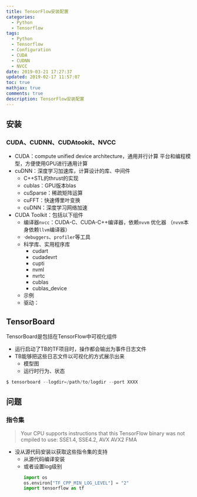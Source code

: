 ```yaml
---
title: TensorFlow安装配置
categories:
  - Python
  - Tensorflow
tags:
  - Python
  - Tensorflow
  - Configuration
  - CUDA
  - CUDNN
  - NVCC
date: 2019-03-21 17:27:37
updated: 2019-02-17 11:57:07
toc: true
mathjax: true
comments: true
description: TensorFlow安装配置
---
```


##	安装

###	CUDA、CUDNN、CUDAtookit、NVCC

-	CUDA：compute unified device architecture，通用并行计算
	平台和编程模型，方便使用GPU进行通用计算
-	cuDNN：深度学习加速库，计算设计的库、中间件
	-	C++STL的thrust的实现
	-	cublas：GPU版本blas
	-	cuSparse：稀疏矩阵运算
	-	cuFFT：快速傅里叶变换
	-	cuDNN：深度学习网络加速
-	CUDA Toolkit：包括以下组件
	-	编译器`nvcc`：CUDA-C、CUDA-C++编译器，依赖`nvvm`
		优化器
		（`nvvm`本身依赖`llvm`编译器）
	-	·`debuggers`、`profiler`等工具
	-	科学库、实用程序库
		-	cudart
		-	cudadevrt
		-	cupti
		-	nvml
		-	nvrtc
		-	cublas
		-	cublas_device
	-	示例
	-	驱动：

##	TensorBoard

TensorBoard是包括在TensorFlow中可视化组件

-	运行启动了TB的TF项目时，操作都会输出为事件日志文件
-	TB能够把这些日志文件以可视化的方式展示出来
	-	模型图
	-	运行时行为、状态

```python
$ tensorboard --logdir=/path/to/logdir --port XXXX
```

##	问题

###	指令集

>	Your CPU supports instructions that this TensorFlow binary was not cmpiled to use: SSE1.4, SSE4.2, AVX AVX2 FMA

-	没从源代码安装以获取这些指令集的支持
	-	从源代码编译安装
	-	或者设置log级别
		```python
		import os
		os.environ["TF_CPP_MIN_LOG_LEVEL"] = "2"
		import tensorflow as tf
		```
